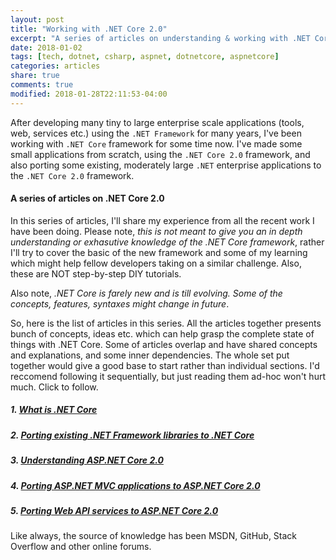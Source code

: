 ```yaml
---
layout: post
title: "Working with .NET Core 2.0"
excerpt: "A series of articles on understanding & working with .NET Core 2.0"
date: 2018-01-02
tags: [tech, dotnet, csharp, aspnet, dotnetcore, aspnetcore]
categories: articles
share: true
comments: true
modified: 2018-01-28T22:11:53-04:00
---
```


After developing many tiny to large enterprise scale applications (tools, web, services etc.) using the `.NET Framework` for many years, I've been working with `.NET Core` framework for some time now. I've made some small applications from scratch, using the `.NET Core 2.0` framework, and also porting some existing, moderately large `.NET` enterprise applications to the `.NET Core 2.0` framework.

#### A series of articles on .NET Core 2.0

In this series of articles, I'll share my experience from all the recent work I have been doing. Please note, _this is not meant to give you an in depth understanding or exhasutive knowledge of the .NET Core framework_, rather I'll try to cover the basic of the new framework and some of my learning which might help fellow developers taking on a similar challenge. Also, these are NOT step-by-step DIY tutorials.

Also note, _.NET Core is farely new and is till evolving. Some of the concepts, features, syntaxes might change in future_. 

So, here is the list of articles in this series. All the articles together presents bunch of concepts, ideas etc. which can help grasp the complete state of things with .NET Core. Some of articles overlap and have shared concepts and explanations, and some inner dependencies. The whole set put together would give a good base to start rather than individual sections. I'd reccomend following it sequentially, but just reading them ad-hoc won't hurt much. Click to follow.

##### 1. [What is .NET Core](/articles/what-is-new-in-dotnet-core/)

##### 2. [Porting existing .NET Framework libraries to .NET Core](/articles/porting-existing-libraries-to-dotnet-core/)

##### 3. [Understanding ASP.NET Core 2.0](/articles/understanding-aspnet-core-2/)

##### 4. [Porting ASP.NET MVC applications to ASP.NET Core 2.0](/articles/porting-aspnet-apps-to-aspnet-core-2.0/)

##### 5. [Porting Web API services to ASP.NET Core 2.0](/articles/porting-existing-webapi-to-aspnet-core-2.0/)

Like always, the source of knowledge has been MSDN, GitHub, Stack Overflow and other online forums.